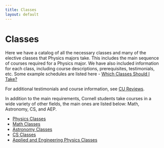 ```yaml
---
title: Classes
layout: default
---
```

<link rel="stylesheet" href="/main.css">

# Classes

Here we have a catalog of all the necessary classes and many of the elective classes that Physics majors take. This includes the main sequence of courses required for a Physics major. We have also included information for each class, including course descriptions, prerequisites, testimonials, etc. Some example schedules are listed here - [Which Classes Should I Take?](/resources/which_class.html)


For additional testimonials and course information, see [CU Reviews](https://www.cureviews.org/).


In addition to the main requirements, Cornell students take courses in a wide variety of other fields, the main ones are listed below: Math, Astronomy, CS, and AEP.



- [Physics Classes](/classes/physclasses.html)
- [Math Classes](/classes/mathclasses.html)
- [Astronomy Classes](/classes/astroclasses.html)
- [CS Classes](/classes/csclasses.html)
- [Applied and Engineering Physics Classes](/classes/aepclasses.html)
